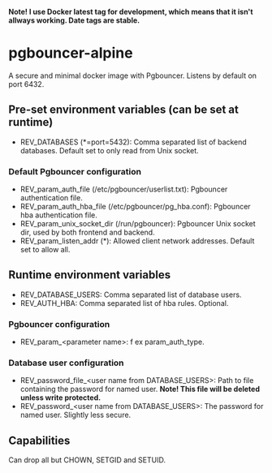 **Note! I use Docker latest tag for development, which means that it isn't allways working. Date tags are stable.**

# pgbouncer-alpine
A secure and minimal docker image with Pgbouncer. Listens by default on port 6432.

## Pre-set environment variables (can be set at runtime)
* REV_DATABASES (*=port=5432): Comma separated list of backend databases. Default set to only read from Unix socket.
### Default Pgbouncer configuration
* REV_param_auth_file (/etc/pgbouncer/userlist.txt): Pgbouncer authentication file.
* REV_param_auth_hba_file (/etc/pgbouncer/pg_hba.conf): Pgbouncer hba authentication file.
* REV_param_unix_socket_dir (/run/pgbouncer): Pgbouncer Unix socket dir, used by both frontend and backend.
* REV_param_listen_addr (*): Allowed client network addresses. Default set to allow all.

## Runtime environment variables
* REV_DATABASE_USERS: Comma separated list of database users.
* REV_AUTH_HBA: Comma separated list of hba rules. Optional.
### Pgbouncer configuration
* REV_param_&lt;parameter name&gt;: f ex param_auth_type.
### Database user configuration
* REV_password&#95;file_&lt;user name from DATABASE_USERS&gt;: Path to file containing the password for named user. **Note! This file will be deleted unless write protected.**
* REV_password_&lt;user name from DATABASE_USERS&gt;: The password for named user. Slightly less secure.

## Capabilities
Can drop all but CHOWN, SETGID and SETUID.
